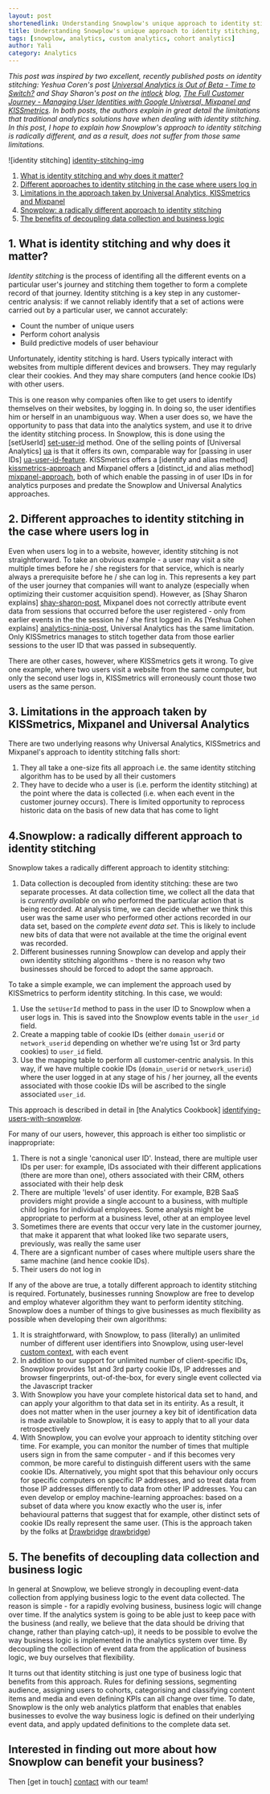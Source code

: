 ```yaml
---
layout: post
shortenedlink: Understanding Snowplow's unique approach to identity stitching
title: Understanding Snowplow's unique approach to identity stitching, including comparisons with Universal Analytics, Kissmetrics and Mixpanel
tags: [snowplow, analytics, custom analytics, cohort analytics]
author: Yali
category: Analytics
---
```


*This post was inspired by two excellent, recently published posts on identity stitching: Yeshua Coren's post [Universal Analytics is Out of Beta - Time to Switch?][analytics-ninja-post] and Shay Sharon's post on the [intlock][intlock] blog, [The Full Customer Journey - Managing User Identities with Google Universal, Mixpanel and KISSmetrics][shay-sharon-post]. In both posts, the authors explain in great detail the limitations that traditional analytics solutions have when dealing with identity stitching. In this post, I hope to explain how Snowplow's approach to identity stitching is radically different, and as a result, does not suffer from those same limitations.*

![identity stitching] [identity-stitching-img]

1. [What is identity stitching and why does it matter?](/blog/2014/04/16/identity-stitching-google-universal-analytics-kissmetrics-and-mixpanel/#what)  
2. [Different approaches to identity stitching in the case where users log in](/blog/2014/04/16/identity-stitching-snowplow-google-universal-analytics-kissmetrics-and-mixpanel/#login)  
3. [Limitations in the approach taken by Universal Analytics, KISSmetrics and Mixpanel](/blog/2014/04/16/identity-stitching-snowplow-google-universal-analytics-kissmetrics-and-mixpanel/#limitations)
4. [Snowplow: a radically different approach to identity stitching](/blog/2014/04/16/identity-stitching-google-snowplow-universal-analytics-kissmetrics-and-mixpanel/#radical-approach-to-identity-stitching)  
5. [The benefits of decoupling data collection and business logic](/blog/2014/04/16/identity-stitching-google-snowplow-universal-analytics-kissmetrics-and-mixpanel/#benefits)

<!--more-->

<h2><a name="what">1. What is identity stitching and why does it matter?</a></h2>

*Identity stitching* is the process of identifing all the different events on a particular user's journey and stitching them together to form a complete record of that journey. Identity stitching is a key step in any customer-centric analysis: if we cannot reliably identify that a set of actions were carried out by a particular user, we cannot accurately:

* Count the number of unique users 
* Perform cohort analysis 
* Build predictive models of user behaviour 

Unfortunately, identity stitching is hard. Users typically interact with websites from multiple different devices and browsers. They may regularly clear their cookies. And they may share computers (and hence cookie IDs) with other users.

This is one reason why companies often like to get users to identify themselves on their websites, by logging in. In doing so, the user identifies him or herself in an unambiguous way. When a user does so, we have the opportunity to pass that data into the analytics system, and use it to drive the identity stitching process. In Snowplow, this is done using the [setUserId] [set-user-id] method. One of the selling points of [Universal Analytics] [ua] is that it offers its own, comparable way for [passing in user IDs] [ua-user-id-feature]. KISSmetrics offers a [identify and alias method] [kissmetrics-approach] and Mixpanel offers a [distinct_id and alias method] [mixpanel-approach], both of which enable the passing in of user IDs in for analytics purposes and predate the Snowplow and Universal Analytics approaches.

<h2><a name="login">2. Different approaches to identity stitching in the case where users log in</a></h2>

Even when users log in to a website, however, identity stitching is not straightforward. To take an obvious example - a user may visit a site multiple times before he / she registers for that service, which is nearly always a prerequisite before he / she can log in. This represents a key part of the user journey that companies will want to analyze (especially when optimizing their customer acquisition spend). However, as [Shay Sharon explains] [shay-sharon-post], Mixpanel does not correctly attribute event data from sessions that occurred before the user registered - only from earlier events in the the session he / she first logged in. As [Yeshua Cohen explains] [analytics-ninja-post], Universal Analytics has the same limitation. Only KISSmetrics manages to stitch together data from those earlier sessions to the user ID that was passed in subsequently.

There are other cases, however, where KISSmetrics gets it wrong. To give one example, where two users visit a website from the same computer, but only the second user logs in, KISSmetrics will erroneously count those two users as the same person. 

<h2><a name="limitations">3. Limitations in the approach taken by KISSmetrics, Mixpanel and Universal Analytics</a></h2>

There are two underlying reasons why Universal Analytics, KISSmetrics and Mixpanel's approach to identity stitching falls short:

1. They all take a one-size fits all approach i.e. the same identity stitching algorithm has to be used by all their customers
2. They have to decide who a user is (i.e. perform the identity stitching) at the point where the data is collected (i.e. when each event in the customer journey occurs). There is limited opportunity to reprocess historic data on the basis of new data that has come to light

<h2><a name="radical-approach-to-identity-stitching">4.Snowplow: a radically different approach to identity stitching</a></h2>

Snowplow takes a radically different approach to identity stitching:

1. Data collection is decoupled from identity stitching: these are two separate processes. At data collection time, we collect all the data that is *currently available* on *who* performed the particular action that is being recorded. At analysis time, we can decide whether we think this user was the same user who performed other actions recorded in our data set, based on the *complete event data set*. This is likely to include new bits of data that were not available at the time the original event was recorded.
2. Different businesses running Snowplow can develop and apply their own identity stitching algorithms - there is no reason why two businesses should be forced to adopt the same approach.

To take a simple example, we can implement the approach used by KISSmetrics to perform identity stitching. In this case, we would:

1. Use the `setUserId` method to pass in the user ID to Snowplow when a user logs in. This is saved into the Snowplow events table in the `user_id` field.
2. Create a mapping table of cookie IDs (either `domain_userid` or `network_userid` depending on whether we're using 1st or 3rd party cookies) to `user_id` field.
3. Use the mapping table to perform all customer-centric analysis. In this way, if we have multiple cookie IDs (`domain_userid` or `network_userid`) where the user logged in at any stage of his / her journey, all the events associated with those cookie IDs will be ascribed to the single associated `user_id`.

This approach is described in detail in [the Analytics Cookbook] [identifying-users-with-snowplow].

For many of our users, however, this approach is either too simplistic or inappropriate:

1. There is not a single 'canonical user ID'. Instead, there are multiple user IDs per user: for example, IDs associated with their different applications (there are more than one), others associated with their CRM, others associated with their help desk
2. There are multiple 'levels' of user identity. For example, B2B SaaS providers might provide a single account to a business, with multiple child logins for individual employees. Some analysis might be appropriate to perform at a business level, other at an employee level
3. Sometimes there are events that occur very late in the customer journey, that make it apparent that what looked like two separate users, previously, was really the same user
4. There are a signficant number of cases where multiple users share the same machine (and hence cookie IDs).
5. Their users do not log in

If any of the above are true, a totally different approach to identity stitching is required. Fortunately, businesses running Snowplow are free to develop and employ whatever algorithm they want to perform identity stitching. Snowplow does a number of things to give businesses as much flexibility as possible when developing their own algorithms:

1. It is straightforward, with Snowplow, to pass (literally) an unlimited number of different user identifiers into Snowplow, using user-level [custom context][custom-contexts], with each event
2. In addition to our support for unlimited number of client-specific IDs, Snowplow provides 1st and 3rd party cookie IDs, IP addresses and browser fingerprints, out-of-the-box, for every single event collected via the Javascript tracker
3. With Snowplow you have your complete historical data set to hand, and can apply your algorithm to that data set in its entirity. As a result, it does not matter when in the user journey a key bit of identification data is made available to Snowplow, it is easy to apply that to all your data retrospectively
4. With Snowplow, you can evolve your approach to identity stitching over time. For example, you can monitor the number of times that multiple users sign in from the same computer - and if this becomes very common, be more careful to distinguish different users with the same cookie IDs. Alternatively, you might spot that this behaviour only occurs for specific computers on specific IP addresses, and so treat data from those IP addresses differently to data from other IP addresses. You can even develop or employ machine-learning approaches: based on a subset of data where you know exactly who the user is, infer behavioural patterns that suggest that for example, other distinct sets of cookie IDs really represent the same user. (This is the approach taken by the folks at [Drawbridge] [drawbridge])

<h2><a name="benefits">5. The benefits of decoupling data collection and business logic</a></h2>

In general at Snowplow, we believe strongly in decoupling event-data collection from applying business logic to the event data collected. The reason is simple - for a rapidly evolving business, business logic will change over time. If the analytics system is going to be able just to keep pace with the business (and really, we believe that the data should be driving that change, rather than playing catch-up), it needs to be possible to evolve the way business logic is implemented in the analytics system over time. By decoupling the collection of event data from the application of business logic, we buy ourselves that flexibility.

It turns out that identity stitching is just one type of business logic that benefits from this approach. Rules for defining sessions, segmenting audience, assigning users to cohorts, categorising and classifying content items and media and even defining KPIs can all change over time. To date, Snowplow is the only web analytics platform that enables that enables businesses to evolve the way business logic is defined on their underlying event data, and apply updated definitions to the complete data set.

## Interested in finding out more about how Snowplow can benefit your business?

Then [get in touch] [contact] with our team!

[analytics-ninja-post]: http://www.analytics-ninja.com/blog/2014/04/googles-universal-analytics-out-of-beta.html
[shay-sharon-post]: http://blog.intlock.com/full-customer-journey-part-iimanaging-user-identities-google-universal-mixpanel-kissmetrics/
[intlock]: http://www.intlock.com/
[identity-stitching-img]: /assets/img/blog/2014/04/identity-stitching.png
[ua]: https://support.google.com/analytics/answer/2790010
[ua-user-id-feature]: https://support.google.com/analytics/answer/3123663?hl=en&ref_topic=3123660
[set-user-id]: https://github.com/snowplow/snowplow/wiki/1-General-parameters-for-the-Javascript-tracker#user-id
[identifying-users-with-snowplow]: http://snowplowanalytics.com/analytics/customer-analytics/identifying-users.html
[custom-contexts]: http://snowplowanalytics.com/blog/2014/01/27/snowplow-custom-contexts-guide/
[kissmetrics-approach]: http://support.kissmetrics.com/getting-started/understanding-identities.html
[mixpanel-approach]: https://mixpanel.com/help/questions/articles/assigning-your-own-unique-ids-to-users
[contact]: /about/index.html
[drawbridge]: http://www.drawbrid.ge/technology